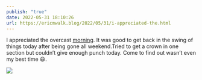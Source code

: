 ```yaml
---
publish: "true"
date: 2022-05-31 18:10:26
url: https://ericmwalk.blog/2022/05/31/i-appreciated-the.html
---
```


I appreciated the overcast [morning](http://www.strava.com/activities/7232285189). It was good to get back in the swing of things today after being gone all weekend.Tried to get a crown in one section but couldn’t give enough punch today. Come to find out wasn’t even my best time 😆.

![](https://ericmwalk.blog/uploads/2022/da66920750.jpg)